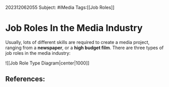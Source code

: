 202312062055
Subject: #iMedia 
Tags:[[Job Roles]]

# Job Roles In the Media Industry

Usually, lots of different skills are required to create a media project, ranging from a **newspaper**, or a **high budget film**. There are three types of job roles in the media industry:

![[Job Role Type Diagram|center|1000]]

## References: